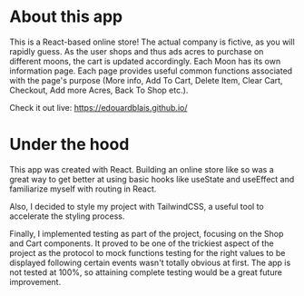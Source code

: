 # About this app

This is a React-based online store! The actual company is fictive, as you will rapidly guess.
As the user shops and thus ads acres to purchase on different moons, the cart is updated accordingly. 
Each Moon has its own information page.
Each page provides useful common functions associated with the page's purpose (More info, Add To Cart, Delete Item, Clear Cart, Checkout, Add more Acres, Back To Shop etc.).

Check it out live: https://edouardblais.github.io/

# Under the hood

This app was created with React. Building an online store like so was a great way to get better at using basic hooks like useState and useEffect and familiarize myself with routing in React.

Also, I decided to style my project with TailwindCSS, a useful tool to accelerate the styling process. 

Finally, I implemented testing as part of the project, focusing on the Shop and Cart components. 
It proved to be one of the trickiest aspect of the project as the protocol to mock functions testing for the right values to be displayed following certain events wasn't totally obvious at first.
The app is not tested at 100%, so attaining complete testing would be a great future improvement. 



